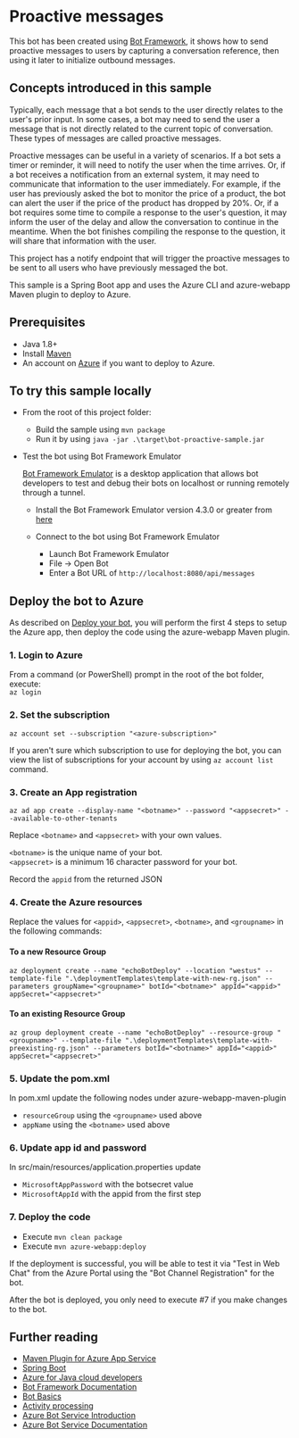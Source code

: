 # Proactive messages

This bot has been created using [Bot Framework](https://dev.botframework.com), it shows how to send proactive messages to users by capturing a conversation reference, then using it later to initialize outbound messages.

## Concepts introduced in this sample

Typically, each message that a bot sends to the user directly relates to the user's prior input. In some cases, a bot may need to send the user a message that is not directly related to the current topic of conversation. These types of messages are called proactive messages.

Proactive messages can be useful in a variety of scenarios. If a bot sets a timer or reminder, it will need to notify the user when the time arrives. Or, if a bot receives a notification from an external system, it may need to communicate that information to the user immediately. For example, if the user has previously asked the bot to monitor the price of a product, the bot can alert the user if the price of the product has dropped by 20%. Or, if a bot requires some time to compile a response to the user's question, it may inform the user of the delay and allow the conversation to continue in the meantime. When the bot finishes compiling the response to the question, it will share that information with the user.

This project has a notify endpoint that will trigger the proactive messages to be sent to
all users who have previously messaged the bot.

This sample is a Spring Boot app and uses the Azure CLI and azure-webapp Maven plugin to deploy to Azure.

## Prerequisites

- Java 1.8+
- Install [Maven](https://maven.apache.org/)
- An account on [Azure](https://azure.microsoft.com) if you want to deploy to Azure.

## To try this sample locally
- From the root of this project folder:
  - Build the sample using `mvn package`
  - Run it by using `java -jar .\target\bot-proactive-sample.jar`

- Test the bot using Bot Framework Emulator

  [Bot Framework Emulator](https://github.com/microsoft/botframework-emulator) is a desktop application that allows bot developers to test and debug their bots on localhost or running remotely through a tunnel.

  - Install the Bot Framework Emulator version 4.3.0 or greater from [here](https://github.com/Microsoft/BotFramework-Emulator/releases)

  - Connect to the bot using Bot Framework Emulator

    - Launch Bot Framework Emulator
    - File -> Open Bot
    - Enter a Bot URL of `http://localhost:8080/api/messages`

## Deploy the bot to Azure

As described on [Deploy your bot](https://docs.microsoft.com/en-us/azure/bot-service/bot-builder-deploy-az-cli), you will perform the first 4 steps to setup the Azure app, then deploy the code using the azure-webapp Maven plugin.

### 1. Login to Azure
From a command (or PowerShell) prompt in the root of the bot folder, execute:  
`az login`
  
### 2. Set the subscription
`az account set --subscription "<azure-subscription>"`

If you aren't sure which subscription to use for deploying the bot, you can view the list of subscriptions for your account by using `az account list` command. 

### 3. Create an App registration
`az ad app create --display-name "<botname>" --password "<appsecret>" --available-to-other-tenants`

Replace `<botname>` and `<appsecret>` with your own values.

`<botname>` is the unique name of your bot.  
`<appsecret>` is a minimum 16 character password for your bot. 

Record the `appid` from the returned JSON

### 4. Create the Azure resources
Replace the values for `<appid>`, `<appsecret>`, `<botname>`, and `<groupname>` in the following commands:

#### To a new Resource Group
`az deployment create --name "echoBotDeploy" --location "westus" --template-file ".\deploymentTemplates\template-with-new-rg.json" --parameters groupName="<groupname>" botId="<botname>" appId="<appid>" appSecret="<appsecret>"`

#### To an existing Resource Group
`az group deployment create --name "echoBotDeploy" --resource-group "<groupname>" --template-file ".\deploymentTemplates\template-with-preexisting-rg.json" --parameters botId="<botname>" appId="<appid>" appSecret="<appsecret>"`

### 5. Update the pom.xml
In pom.xml update the following nodes under azure-webapp-maven-plugin
- `resourceGroup` using the `<groupname>` used above
- `appName` using the `<botname>` used above

### 6. Update app id and password
In src/main/resources/application.properties update 
  - `MicrosoftAppPassword` with the botsecret value
  - `MicrosoftAppId` with the appid from the first step

### 7. Deploy the code
- Execute `mvn clean package` 
- Execute `mvn azure-webapp:deploy`

If the deployment is successful, you will be able to test it via "Test in Web Chat" from the Azure Portal using the "Bot Channel Registration" for the bot.

After the bot is deployed, you only need to execute #7 if you make changes to the bot.


## Further reading

- [Maven Plugin for Azure App Service](https://docs.microsoft.com/en-us/java/api/overview/azure/maven/azure-webapp-maven-plugin/readme?view=azure-java-stable)
- [Spring Boot](https://spring.io/projects/spring-boot)
- [Azure for Java cloud developers](https://docs.microsoft.com/en-us/azure/java/?view=azure-java-stable)
- [Bot Framework Documentation](https://docs.botframework.com)
- [Bot Basics](https://docs.microsoft.com/azure/bot-service/bot-builder-basics?view=azure-bot-service-4.0)
- [Activity processing](https://docs.microsoft.com/en-us/azure/bot-service/bot-builder-concept-activity-processing?view=azure-bot-service-4.0)
- [Azure Bot Service Introduction](https://docs.microsoft.com/azure/bot-service/bot-service-overview-introduction?view=azure-bot-service-4.0)
- [Azure Bot Service Documentation](https://docs.microsoft.com/azure/bot-service/?view=azure-bot-service-4.0)
